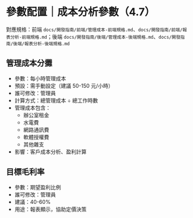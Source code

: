 # 參數配置｜成本分析參數（4.7）

對應規格：前端 `docs/開發指南/前端/管理成本-前端規格.md`、`docs/開發指南/前端/報表分析-前端規格.md`；後端 `docs/開發指南/後端/管理成本-後端規格.md`、`docs/開發指南/後端/報表分析-後端規格.md`

## 管理成本分攤
- 參數：每小時管理成本
- 預設：需手動設定（建議 50-150 元/小時）
- 誰可修改：管理員
- 計算方式：總管理成本 ÷ 總工作時數
- 管理成本包含：
  - 辦公室租金
  - 水電費
  - 網路通訊費
  - 軟體授權費
  - 其他雜支
- 影響：客戶成本分析、盈利計算

## 目標毛利率
- 參數：期望盈利比例
- 誰可修改：管理員
- 建議：40-60%
- 用途：報表顯示，協助定價決策
